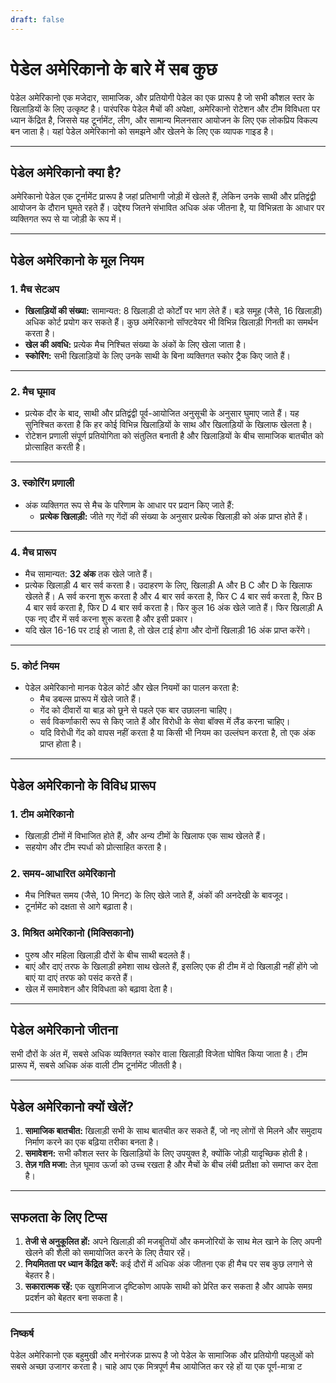 ```yaml
---
draft: false
---
```

# पेडेल अमेरिकानो के बारे में सब कुछ

पेडेल अमेरिकानो एक मजेदार, सामाजिक, और प्रतियोगी पेडेल का एक प्रारूप है जो सभी कौशल स्तर के खिलाड़ियों के लिए उत्कृष्ट है। पारंपरिक पेडेल मैचों की अपेक्षा, अमेरिकानो रोटेशन और टीम विविधता पर ध्यान केंद्रित है, जिससे यह टूर्नामेंट, लीग, और सामान्य मिलनसार आयोजन के लिए एक लोकप्रिय विकल्प बन जाता है। यहां पेडेल अमेरिकानो को समझने और खेलने के लिए एक व्यापक गाइड है।

---

## **पेडेल अमेरिकानो क्या है?**

अमेरिकानो पेडेल एक टूर्नामेंट प्रारूप है जहां प्रतिभागी जोड़ी में खेलते हैं, लेकिन उनके साथी और प्रतिद्वंद्वी आयोजन के दौरान घूमते रहते हैं। उद्देश्य जितने संभावित अधिक अंक जीतना है, या विभिन्नता के आधार पर व्यक्तिगत रूप से या जोड़ी के रूप में।

---

## **पेडेल अमेरिकानो के मूल नियम**

### **1. मैच सेटअप**
- **खिलाड़ियों की संख्या:** सामान्यत: 8 खिलाड़ी दो कोर्टों पर भाग लेते हैं। बड़े समूह (जैसे, 16 खिलाड़ी) अधिक कोर्ट प्रयोग कर सकते हैं। कुछ अमेरिकानो सॉफ्टवेयर भी विभिन्न खिलाड़ी गिनती का समर्थन करता है।
- **खेल की अवधि:** प्रत्येक मैच निश्चित संख्या के अंकों के लिए खेला जाता है।
- **स्कोरिंग:** सभी खिलाड़ियों के लिए उनके साथी के बिना व्यक्तिगत स्कोर ट्रैक किए जाते हैं।

---

### **2. मैच घूमाव**
- प्रत्येक दौर के बाद, साथी और प्रतिद्वंद्वी पूर्व-आयोजित अनुसूची के अनुसार घुमाए जाते हैं। यह सुनिश्चित करता है कि हर कोई विभिन्न खिलाड़ियों के साथ और खिलाड़ियों के खिलाफ खेलता है।
- रोटेशन प्रणाली संपूर्ण प्रतियोगिता को संतुलित बनाती है और खिलाड़ियों के बीच सामाजिक बातचीत को प्रोत्साहित करती है।

---

### **3. स्कोरिंग प्रणाली**
- अंक व्यक्तिगत रूप से मैच के परिणाम के आधार पर प्रदान किए जाते हैं:
  - **प्रत्येक खिलाड़ी:** जीते गए गेंदों की संख्या के अनुसार प्रत्येक खिलाड़ी को अंक प्राप्त होते हैं।

---

### **4. मैच प्रारूप**
- मैच सामान्यत: **32 अंक** तक खेले जाते हैं।
- प्रत्येक खिलाड़ी 4 बार सर्व करता है। उदाहरण के लिए, खिलाड़ी A और B C और D के खिलाफ खेलते हैं। A सर्व करना शुरू करता है और 4 बार सर्व करता है, फिर C 4 बार सर्व करता है, फिर B 4 बार सर्व करता है, फिर D 4 बार सर्व करता है। फिर कुल 16 अंक खेले जाते हैं। फिर खिलाड़ी A एक नए दौर में सर्व करना शुरू करता है और इसी प्रकार।
- यदि खेल 16-16 पर टाई हो जाता है, तो खेल टाई होगा और दोनों खिलाड़ी 16 अंक प्राप्त करेंगे।

---

### **5. कोर्ट नियम**
- पेडेल अमेरिकानो मानक पेडेल कोर्ट और खेल नियमों का पालन करता है:
  - मैच डबल्स प्रारूप में खेले जाते हैं।
  - गेंद को दीवारों या बाड़ को छूने से पहले एक बार उछालना चाहिए।
  - सर्व विकर्णाकारी रूप से किए जाते हैं और विरोधी के सेवा बॉक्स में लैंड करना चाहिए।
  - यदि विरोधी गेंद को वापस नहीं करता है या किसी भी नियम का उल्लंघन करता है, तो एक अंक प्राप्त होता है।

---

## **पेडेल अमेरिकानो के विविध प्रारूप**

### **1. टीम अमेरिकानो**
- खिलाड़ी टीमों में विभाजित होते हैं, और अन्य टीमों के खिलाफ एक साथ खेलते हैं।
- सहयोग और टीम स्पर्धा को प्रोत्साहित करता है।

### **2. समय-आधारित अमेरिकानो**
- मैच निश्चित समय (जैसे, 10 मिनट) के लिए खेले जाते हैं, अंकों की अनदेखी के बावजूद।
- टूर्नामेंट को दक्षता से आगे बढ़ाता है।

### **3. मिश्रित अमेरिकानो (मिक्सिकानो)**
- पुरुष और महिला खिलाड़ी दौरों के बीच साथी बदलते हैं।
- बाएं और दाएं तरफ के खिलाड़ी हमेशा साथ खेलते हैं, इसलिए एक ही टीम में दो खिलाड़ी नहीं होंगे जो बाएं या दाएं तरफ को पसंद करते हैं।
- खेल में समावेशन और विविधता को बढ़ावा देता है।

---

## **पेडेल अमेरिकानो जीतना**

सभी दौरों के अंत में, सबसे अधिक व्यक्तिगत स्कोर वाला खिलाड़ी विजेता घोषित किया जाता है। टीम प्रारूप में, सबसे अधिक अंक वाली टीम टूर्नामेंट जीतती है।

---

## **पेडेल अमेरिकानो क्यों खेलें?**

1. **सामाजिक बातचीत:** खिलाड़ी सभी के साथ बातचीत कर सकते हैं, जो नए लोगों से मिलने और समुदाय निर्माण करने का एक बढ़िया तरीका बनता है।
2. **समावेशन:** सभी कौशल स्तर के खिलाड़ियों के लिए उपयुक्त है, क्योंकि जोड़ी यादृच्छिक होती है।
3. **तेज़ गति मजा:** तेज़ घूमाव ऊर्जा को उच्च रखता है और मैचों के बीच लंबी प्रतीक्षा को समाप्त कर देता है।

---

## **सफलता के लिए टिप्स**

1. **तेजी से अनुकूलित हों:** अपने खिलाड़ी की मजबूतियों और कमजोरियों के साथ मेल खाने के लिए अपनी खेलने की शैली को समायोजित करने के लिए तैयार रहें।
2. **नियमितता पर ध्यान केंद्रित करें:** कई दौरों में अधिक अंक जीतना एक ही मैच पर सब कुछ लगाने से बेहतर है।
3. **सकारात्मक रहें:** एक खुशमिजाज दृष्टिकोण आपके साथी को प्रेरित कर सकता है और आपके समग्र प्रदर्शन को बेहतर बना सकता है।

---

### **निष्कर्ष**

पेडेल अमेरिकानो एक बहुमुखी और मनोरंजक प्रारूप है जो पेडेल के सामाजिक और प्रतियोगी पहलुओं को सबसे अच्छा उजागर करता है। चाहे आप एक मित्रपूर्ण मैच आयोजित कर रहे हों या एक पूर्ण-मात्रा ट